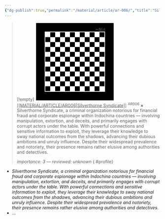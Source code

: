 ```yaml
---
{"dg-publish":true,"permalink":"/material/article/ar-006/","title":"Silverthorne Syndicate","tags":["-article"]}
---
```


>[!empty]
> ![PlaceholderIcon.png|icon](/img/user/RESOURCE/ASSET/OTHER/PlaceholderIcon.png) <u class="title">[[MATERIAL/ARTICLE/AR006\|Silverthorne Syndicate]]</u> <sup class="title">AR006</sup> <b class="title">×</b>
> Silverthorne Syndicate, a criminal organization notorious for financial fraud and corporate espionage within Indochina countries — involving manipulation, extortion, and deceits, and primarily engages with corrupt actors under the table. With powerful connections and sensitive information to exploit, they leverage their knowledge to sway national outcomes from the shadows, advancing their dubious ambitions and unruly influence. Despite their widespread prevalence and notoriety, their presence remains rather elusive among authorities and detectives.
> 
> <i class="small">importance: 3 — reviewed: unknown</i>
{ #profile}


- *Silverthorne Syndicate, a criminal organization notorious for financial fraud and corporate espionage within Indochina countries — involving manipulation, extortion, and deceits, and primarily engages with corrupt actors under the table. With powerful connections and sensitive information to exploit, they leverage their knowledge to sway national outcomes from the shadows, advancing their dubious ambitions and unruly influence. Despite their widespread prevalence and notoriety, their presence remains rather elusive among authorities and detectives.*
- …
